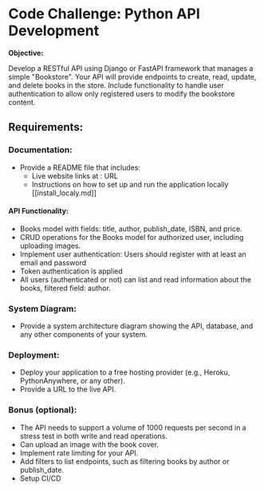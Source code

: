 # Code Challenge: Python API Development

**Objective:**

Develop a RESTful API using Django or FastAPI framework that manages a simple "Bookstore". Your API will provide endpoints to create, read, update, and delete books in the store. Include functionality to handle user authentication to allow only registered users to modify the bookstore content.

## Requirements:

### Documentation:

- Provide a README file that includes:
  - Live website links at : URL
  - Instructions on how to set up and run the application locally [[install_localy.md]]

#### API Functionality:

- Books model with fields: title, author, publish_date, ISBN, and price.
- CRUD operations for the Books model for authorized user, including uploading images.
- Implement user authentication: Users should register with at least an email and password
- Token authentication is applied
- All users (authenticated or not) can list and read information about the books, filtered field: author.

### System Diagram:

- Provide a system architecture diagram showing the API, database, and any other components of your system.

### Deployment:

- Deploy your application to a free hosting provider (e.g., Heroku, PythonAnywhere, or any other).
- Provide a URL to the live API.

### Bonus (optional):

- The API needs to support a volume of 1000 requests per second in a stress test in both write and read operations.
- Can upload an image with the book cover.
- Implement rate limiting for your API.
- Add filters to list endpoints, such as filtering books by author or publish_date.
- Setup CI/CD
